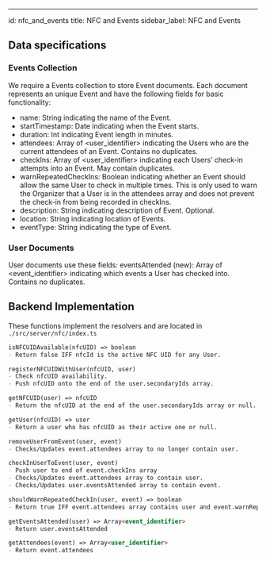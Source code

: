 ---
id: nfc_and_events
title: NFC and Events
sidebar_label: NFC and Events

## Data specifications

### Events Collection
We require a Events collection to store Event documents. Each document represents an unique Event and have the following fields for basic functionality:
- name: String indicating the name of the Event.
- startTimestamp: Date indicating when the Event starts.
- duration: Int indicating Event length in minutes.
- attendees: Array of <user_identifier> indicating the Users who are the current attendees of an Event. Contains no duplicates.
- checkIns: Array of <user_identifier> indicating each Users’ check-in attempts into an Event. May contain duplicates.
- warnRepeatedCheckIns: Boolean indicating whether an Event should allow the same User to check in multiple times. This is only used to warn the Organizer that a User is in the attendees array and does not prevent the check-in from being recorded in checkIns.
- description: String indicating description of Event. Optional.
- location: String indicating location of Events. 
- eventType: String indicating the type of Event.

### User Documents
User documents use these fields:
eventsAttended (new): Array of <event_identifier> indicating which events a User has checked into. Contains no duplicates.

## Backend Implementation
These functions implement the resolvers and are located in `./src/server/nfc/index.ts`

```md
isNFCUIDAvailable(nfcUID) => boolean
- Return false IFF nfcId is the active NFC UID for any User.

registerNFCUIDWithUser(nfcUID, user)
- Check nfcUID availability.
- Push nfcUID onto the end of the user.secondaryIds array.

getNFCUID(user) => nfcUID
- Return the nfcUID at the end of the user.secondaryIds array or null.

getUser(nfcUID) => user
- Return a user who has nfcUID as their active one or null.

removeUserFromEvent(user, event)
- Checks/Updates event.attendees array to no longer contain user.

checkInUserToEvent(user, event)
- Push user to end of event.checkIns array
- Checks/Updates event.attendees array to contain user.
- Checks/Updates user.eventsAttended array to contain event.

shouldWarnRepeatedCheckIn(user, event) => boolean
- Return true IFF event.attendees array contains user and event.warnRepeatedCheckIns is true

getEventsAttended(user) => Array<event_identifier>
- Return user.eventsAttended

getAttendees(event) => Array<user_identifier>
- Return event.attendees
```

